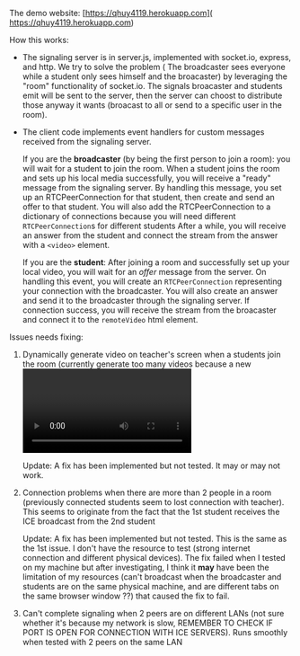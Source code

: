 The demo website: [https://qhuy4119.herokuapp.com]( https://qhuy4119.herokuapp.com)

How this works:

- The signaling server is in server.js, implemented with socket.io, express, and http. We try to solve the problem ( The broadcaster sees everyone while  a student only sees himself and the broacaster) by leveraging the "room" functionality of socket.io. The signals broacaster and students emit will be sent to the server, then the server  can choost to distribute those anyway it wants (broacast to all or send to a specific user in the room). 

- The client code implements event handlers for custom messages received from the signaling server.

    If you are the **broadcaster** (by being the first person to join a room): you will wait for a student to join the room. When a student joins the room and sets up his local media successfully, you will receive a "ready" message from the signaling server. By handling this message, you set up an RTCPeerConnection for that student, then create and send an offer to that student. You will also add the RTCPeerConnection to a dictionary of connections because you will need different `RTCPeerConnection`s for different students  After a while, you will receive an answer from the student and connect the stream from the answer with a `<video>` element.
    
    If you are the **student**: After joining a room and successfully set up your local video, you will wait for an *offer* message from the server. On handling this event, you will create an `RTCPeerConnection` representing your connection with the broadcaster. You will also create an answer and send it to the broadcaster through the signaling server.  If connection success, you will receive the stream from the broacaster and connect it to the `remoteVideo` html element. 


Issues needs fixing: 
1. Dynamically generate video on teacher's screen when a students join the room (currently generate too many videos because a new <video> element is created each time a track event is fired, and ontrack is fired twice, one for audio, one for video)
    
    Update: A fix has been implemented but not tested. It may or may not work.
    
2. Connection problems when there are more than 2 people in a room (previously connected students seem to lost connection with teacher). This seems to originate from the fact that the 1st student receives the ICE broadcast from the 2nd student

    Update: A fix has been implemented but not tested. This is the same as the 1st issue. I don't have the resource to test (strong internet connection and different physical devices). The fix failed when I tested on my machine but after investigating, I think it **may** have been the limitation of my resources (can't broadcast when the broadcaster and students are on the same physical machine, and are different tabs on the same browser window ??) that caused the fix to fail.
    
3. Can't complete signaling when 2 peers are on different LANs (not sure whether it's because my network is slow, REMEMBER TO CHECK IF PORT IS OPEN FOR CONNECTION WITH ICE SERVERS). Runs smoothly when tested with 2 peers on the same LAN

